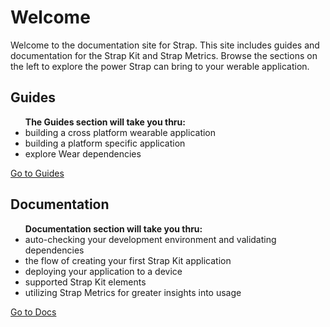 <h1>Welcome</h1>

<p>Welcome to the documentation site for Strap.  This site includes guides and documentation for the Strap Kit and Strap Metrics.  Browse the sections on the left to explore the power Strap can bring to your werable application.</p>

<div class='col-xs-12 col-sm-6'>

<h2><i class="icon-notebook"></i> Guides</h2>

<ul class="no-style">
<b>The Guides section will take you thru:</b>
<li><i class="text-green icon-check"></i> building a cross platform wearable application</li>
<li><i class="text-green icon-check"></i> building a platform specific application</li>
<li><i class="text-green icon-check"></i> explore Wear dependencies</li>
</ul>

<a class="btn btn-secondary btn-sm" data-toggle="collapse" data-target=".navbar-collapse" href="http://localhost:8000/guides/strapkit"><i class="icon-notebook"></i> Go to Guides</a>

</div>
<div class='col-xs-12 col-sm-6'>

<h2><i class="icon-api"></i> Documentation</h2>

<ul class="no-style">
<b>Documentation section will take you thru:</b>
<li><i class="text-green icon-check"></i> auto-checking your development environment and validating dependencies</li>
<li><i class="text-green icon-check"></i> the flow of creating your first Strap Kit application</li>
<li><i class="text-green icon-check"></i> deploying your application to a device</li>
<li><i class="text-green icon-check"></i> supported Strap Kit elements</li>
<li><i class="text-green icon-check"></i> utilizing Strap Metrics for greater insights into usage</li>
</ul>

<a class="btn btn-secondary btn-sm" data-toggle="collapse" data-target=".navbar-collapse" href="http://localhost:8000/docs/strapkit"><i class="icon-api"></i> Go to Docs</a>

</div>